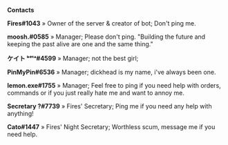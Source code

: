 **__Contacts__**

**Fires#1043**
     » Owner of the server & creator of bot; Don't ping me.

**moosh.#0585**
     » Manager; Please don't ping. "Building the future and keeping the past alive are one and the same thing."

**ケイト ᵇᵉᵗᵃ#4599**
     » Manager; not the best girl;

**PinMyPin#6536**
     » Manager; dickhead is my name, i've always been one.

**lemon.exe#1755**
     » Manager; Feel free to ping if you need help with orders, commands or if you just really hate me and want to annoy me.

**Secretary ?#7739**
     » Fires' Secretary; Ping me if you need any help with anything!

**Cato#1447**
     » Fires' Night Secretary; Worthless scum, message me if you need help.
